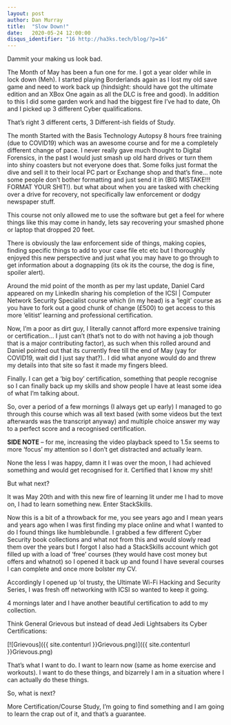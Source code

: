 ```yaml
---
layout: post
author: Dan Murray
title:  "Slow Down!"
date:   2020-05-24 12:00:00
disqus_identifier: "16 http://ha3ks.tech/blog/?p=16"
---
```

Dammit your making us look bad.

The Month of May has been a fun one for me. I got a year older while in lock down (Meh). I started playing Borderlands again as I lost my old save game and need to work back up (hindsight: should have got the ultimate edition and an XBox One again as all the DLC is free and good). In addition to this I did some garden work and had the biggest fire I’ve had to date, Oh and I picked up 3 different Cyber qualifications.

That’s right 3 different certs, 3 Different-ish fields of Study.
<!--more-->
The month Started with the Basis Technology Autopsy 8 hours free training (due to COVID19) which was an awesome course and for me a completely different change of pace. I never really gave much thought to Digital Forensics, in the past I would just smash up old hard drives or turn them into shiny coasters but not everyone does that. Some folks just format the dive and sell it to their local PC part or Exchange shop and that’s fine… note some people don’t bother formatting and just send it in (BIG MISTAKE!!! FORMAT YOUR SHIT!). but what about when you are tasked with checking over a drive for recovery, not specifically law enforcement or dodgy newspaper stuff.

This course not only allowed me to use the software but get a feel for where things like this may come in handy, lets say recovering your smashed phone or laptop that dropped 20 feet.

There is obviously the law enforcement side of things, making copies, finding specific things to add to your case file etc etc but I thoroughly enjoyed this new perspective and just what you may have to go through to get information about a dognapping (its ok its the course, the dog is fine, spoiler alert).

Around the mid point of the month as per my last update, Daniel Card appeared on my LinkedIn sharing his completion of the ICSI | Computer Network Security Specialist course which (in my head) is a ‘legit’ course as you have to fork out a good chunk of change (£500) to get access to this more ‘elitist’ learning and professional certification.

Now, I’m a poor as dirt guy, I literally cannot afford more expensive training or certification… I just can’t (that’s not to do with not having a job though that is a major contributing factor), as such when this rolled around and Daniel pointed out that its currently free till the end of May (yay for COVID19, wait did I just say that?).. I did what anyone would do and threw my details into that site so fast it made my fingers bleed.

Finally. I can get a ‘big boy’ certification, something that people recognise so I can finally back up my skills and show people I have at least some idea of what I’m talking about.

So, over a period of a few mornings (I always get up early) I managed to go through this course which was all text based (with some videos but the text afterwards was the transcript anyway) and multiple choice answer my way to a perfect score and a recognised certification.

<b>SIDE NOTE</b> – for me, increasing the video playback speed to 1.5x seems to more ‘focus’ my attention so I don’t get distracted and actually learn.

None the less I was happy, damn it I was over the moon, I had achieved something and would get recognised for it. Certified that I know my shit!

But what next?

It was May 20th and with this new fire of learning lit under me I had to move on, I had to learn something new. Enter StackSkills.

Now this is a bit of a throwback for me, you see years ago and I mean years and years ago when I was first finding my place online and what I wanted to do I found things like humblebundle. I grabbed a few different Cyber Security book collections and what not from this and would slowly read them over the years but I forgot I also had a StackSkills account which got filled up with a load of ‘free’ courses (they would have cost money but offers and whatnot) so I opened it back up and found I have several courses I can complete and once more bolster my CV.

Accordingly I opened up ‘ol trusty, the Ultimate Wi-Fi Hacking and Security Series, I was fresh off networking with ICSI so wanted to keep it going.

4 mornings later and I have another beautiful certification to add to my collection.

Think General Grievous but instead of dead Jedi Lightsabers its Cyber Certifications:

[![Grievous]({{ site.contenturl }}Grievous.png)]({{ site.contenturl }}Grievous.png)

That’s what I want to do.
I want to learn now (same as home exercise and workouts).
I want to do these things, and bizarrely I am in a situation where I can actually do these things.

So, what is next?

More Certification/Course Study, I’m going to find something and I am going to learn the crap out of it, and that’s a guarantee.
